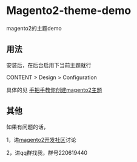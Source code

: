 # Magento2-theme-demo
magento2的主题demo

## 用法

安装后，在后台启用下当前主题就行

CONTENT > Design > Configuration

具体的见 [手把手教你创建magento2主题](http://bbs.mallol.cn/d/110)

## 其他
如果有问题的话，

1，进[magento2开发社区](http://bbs.mallol.cn/)讨论

2，进qq群找我，群号220619440


